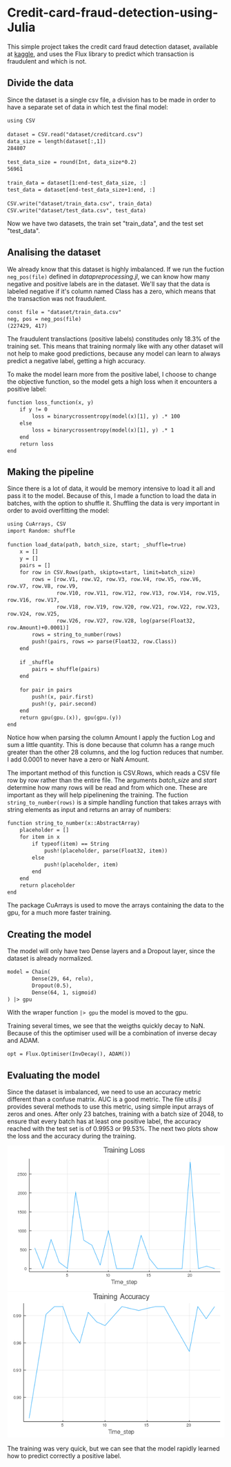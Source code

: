 # Credit-card-fraud-detection-using-Julia

This simple project takes the credit card fraud detection dataset, available at [kaggle](https://www.kaggle.com/mlg-ulb/creditcardfraud), and uses the Flux library to predict which transaction is fraudulent and which is not.

## Divide the data

Since the dataset is a single csv file, a division has to be made in order to have a separate set of data in which test the final model:

```
using CSV

dataset = CSV.read("dataset/creditcard.csv")
data_size = length(dataset[:,1])
284807

test_data_size = round(Int, data_size*0.2)
56961

train_data = dataset[1:end-test_data_size, :]
test_data = dataset[end-test_data_size+1:end, :]

CSV.write("dataset/train_data.csv", train_data)
CSV.write("dataset/test_data.csv", test_data)
```

Now we have two datasets, the train set "train_data", and the test set "test_data".

## Analising the dataset

We already know that this dataset is highly imbalanced. If we run the fuction ```neg_pos(file)``` defined in *datapreprocessing.jl*, we can know how many negative and positive labels are in the dataset. We'll say that the data is labeled negative if it's column named Class has a zero, which means that the transaction was not fraudulent.

```
const file = "dataset/train_data.csv"
neg, pos = neg_pos(file)
(227429, 417)
```

The fraudulent translactions (positive labels) constitudes only 18.3% of the training set. This means that training normaly like with any other dataset will not help to make good predictions, because any model can learn to always predict a negative label, getting a high accuracy. 

To make the model learn more from the positive label, I choose to change the objective function, so the model gets a high loss when it encounters a positive label:

```
function loss_function(x, y)
    if y != 0
        loss = binarycrossentropy(model(x)[1], y) .* 100
    else
        loss = binarycrossentropy(model(x)[1], y) .* 1
    end
    return loss
end
```

## Making the pipeline

Since there is a lot of data, it would be memory intensive to load it all and pass it to the model. Because of this, I made a function to load the data in batches, with the option to shuffle it. Shuffling the data is very important in order to avoid overfitting the model:

```
using CuArrays, CSV
import Random: shuffle

function load_data(path, batch_size, start; _shuffle=true)
    x = []
    y = []
    pairs = []
    for row in CSV.Rows(path, skipto=start, limit=batch_size)
        rows = [row.V1, row.V2, row.V3, row.V4, row.V5, row.V6, row.V7, row.V8, row.V9,
                row.V10, row.V11, row.V12, row.V13, row.V14, row.V15, row.V16, row.V17,
                row.V18, row.V19, row.V20, row.V21, row.V22, row.V23, row.V24, row.V25,
                row.V26, row.V27, row.V28, log(parse(Float32, row.Amount)+0.0001)]
        rows = string_to_number(rows)
        push!(pairs, rows => parse(Float32, row.Class))
    end

    if _shuffle
        pairs = shuffle(pairs)
    end

    for pair in pairs
        push!(x, pair.first)
        push!(y, pair.second)
    end
    return gpu(gpu.(x)), gpu(gpu.(y))
end
```
Notice how when parsing the column Amount I apply the fuction Log and sum a little quantity. This is done because that column has a range much greater than the other 28 columns, and the log fuction reduces that number. I add 0.0001 to never  have a zero or NaN Amount.

The important method of this function is CSV.Rows, which reads a CSV file row by row rather than the entire file. The arguments *batch_size* and *start* determine how many rows will be read and from which one. These are important as they will help pipelinening the training. The fuction ```string_to_number(rows)``` is a simple handling function that takes arrays with string elements as input and returns an array of numbers: 

```
function string_to_number(x::AbstractArray)
    placeholder = []
    for item in x
        if typeof(item) == String
            push!(placeholder, parse(Float32, item))
        else
            push!(placeholder, item)
        end
    end
    return placeholder
end
```
The package CuArrays is used to move the arrays containing the data to the gpu, for a much more faster training.

## Creating the model

The model will only have two Dense layers and a Dropout layer, since the dataset is already normalized.

```
model = Chain(
        Dense(29, 64, relu),
        Dropout(0.5),
        Dense(64, 1, sigmoid)
) |> gpu
```

With the wraper function ```|> gpu``` the model is moved to the gpu.

Training several times, we see that the weigths quickly decay to NaN. Because of this the optimiser used will be a combination of inverse decay and ADAM.

```
opt = Flux.Optimiser(InvDecay(), ADAM())
```

## Evaluating the model

Since the dataset is imbalanced, we need to use an accuracy metric different than a confuse matrix. AUC is a good metric. The file utils.jl provides several methods to use this metric, using simple input arrays of zeros and ones.
After only 23 batches, training with a batch size of 2048, to ensure that every batch has at least one positive label, the accuracy reached with the test set is of 0.9953 or 99.53%. The next two plots show the loss and the accuracy during the training.

![Total loss for the batch at time_step.](/plots/loss_plot.png)
![Total accuracy for the batch at time_step.](/plots/accuracy_plot.png)

The training was very quick, but we can see that the model rapidly learned how to predict correctly a positive label.
